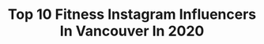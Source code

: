---
title: Top 10 Fitness Instagram Influencers In Vancouver In 2020
description: >-
  Find top fitness Instagram influencers in Vancouver in 2020. Most popular hashtags: #vancouver #vancouverbc #ad #stayhome.
platform: Instagram
profiles:
  - username: "dr.moravej"
    fullname: >-
      ⠀⠀⠀⠀⠀⠀⠀⠀⠀⠀⠀⠀⠀⠀⠀⠀𝐄𝐧𝐭𝐫𝐞𝐩𝐫𝐞𝐧𝐞𝐮𝐫
    location: "Canada"
    followers: 19292
    engagement: 724
    commentsToLikes: 0.128933
    avatar: "https://scontent-lhr8-1.cdninstagram.com/v/t51.2885-19/s320x320/41956709_374996639709073_8211269414528483328_n.jpg?_nc_ht=scontent-lhr8-1.cdninstagram.com&_nc_ohc=8FaZwZPdQqkAX8RpvjI&oh=86a6ef6f7f8dc5265f6417a28fe4e59d&oe=5EB87B03"
    verified: false
    hashtags: "#photooftheday, #follow, #club16, #nike"
  - username: "_davisvasconcellos_"
    fullname: >-
      Davis Vasconcellos
    location: "Canada"
    followers: 6238
    engagement: 1133
    commentsToLikes: 0.037338
    avatar: "https://scontent-ams4-1.cdninstagram.com/v/t51.2885-19/s320x320/69474066_354600268779736_3339796853184004096_n.jpg?_nc_ht=scontent-ams4-1.cdninstagram.com&_nc_ohc=juxJ1OeQH-gAX_feeXG&oh=98d44ef0743b234986dbbf168c4e7753&oe=5EBD633D"
    verified: false
    hashtags: "#failarmy, #dontgetcaughtslippin, #nikepk, #athlete"
  - username: "raianemacedo"
    fullname: >-
      Raiane 🇧🇷
    location: "Canada"
    followers: 18400
    engagement: 322
    commentsToLikes: 0.101975
    avatar: "https://scontent-ams4-1.cdninstagram.com/v/t51.2885-19/s320x320/69597561_501174347379345_8265978634930487296_n.jpg?_nc_ht=scontent-ams4-1.cdninstagram.com&_nc_ohc=q551aZSZivAAX8R0Jo2&oh=bd39dd42676e2a4479c2064e72ab00ff&oe=5EB76EF8"
    verified: false
    hashtags: "#carnaval, #chattershairsalon, #sharethechatter, #wearealltogetherinthis"
  - username: "terriling"
    fullname: >-
      Terri Ling
    location: "Canada"
    followers: 5196
    engagement: 518
    commentsToLikes: 0.033275
    avatar: "https://scontent-ams4-1.cdninstagram.com/v/t51.2885-19/s320x320/89814660_2550452248549544_5238199280216309760_n.jpg?_nc_ht=scontent-ams4-1.cdninstagram.com&_nc_ohc=pE4yvxiWln0AX9_3WF_&oh=0a64689c13c27a894b933342e57aabe4&oe=5EB3B81D"
    verified: false
    hashtags: "#pursuepretty, #lookoftheday, #igfitness, #fitnessgirl"
  - username: "georginastokes"
    fullname: >-
      Georgina Stokes
    location: "Canada"
    followers: 22522
    engagement: 256
    commentsToLikes: 0.231228
    avatar: "https://scontent-amt2-1.cdninstagram.com/v/t51.2885-19/s320x320/89381916_332537587703509_1369811511899324416_n.jpg?_nc_ht=scontent-amt2-1.cdninstagram.com&_nc_ohc=m6tvoy1XJN0AX-AOrta&oh=fb0527d559d1ddb200eee55cc835a652&oe=5EB7939F"
    verified: false
    hashtags: "#couplesquestions, #ad, #flattenthecurve, #glutenfree"
  - username: "alicia.waters"
    fullname: >-
      Alicia Waters
    location: "Canada"
    followers: 2353
    engagement: 1075
    commentsToLikes: 0.076215
    avatar: "https://scontent-lhr8-1.cdninstagram.com/v/t51.2885-19/s320x320/66496995_901789970183977_1902379399244677120_n.jpg?_nc_ht=scontent-lhr8-1.cdninstagram.com&_nc_ohc=jWTdLmEzUIoAX-RJddM&oh=65665f606b9a7d090dac24ba774ff7d8&oe=5EB87B49"
    verified: false
    hashtags: "#saturdaynight, #fraservalleybuzz, #nature, #yvr"
  - username: "daniellee.p"
    fullname: >-
      Danielle Pham
    location: "Canada"
    followers: 5669
    engagement: 1595
    commentsToLikes: 0.048974
    avatar: "https://scontent-lhr8-1.cdninstagram.com/v/t51.2885-19/s320x320/84977941_240107036991135_6194615701634809856_n.jpg?_nc_ht=scontent-lhr8-1.cdninstagram.com&_nc_ohc=4MYTEvSTluQAX_e4juJ&oh=4d0710fa2f1ffb3aa025c0df2f4de553&oe=5EB8D0EF"
    verified: false
    hashtags: "#marketing, #fashionmodel, #golden, #smashdatunfollowifuski"
  - username: "georgiastraight"
    fullname: >-
      Georgia Straight
    location: "Canada"
    followers: 50352
    engagement: 61
    commentsToLikes: 0.019215
    avatar: "https://scontent-ams4-1.cdninstagram.com/v/t51.2885-19/s320x320/12751396_570363279790265_1097146310_a.jpg?_nc_ht=scontent-ams4-1.cdninstagram.com&_nc_ohc=U2-ksEsP974AX9rZ5sI&oh=c49dff6d0cd3b83a701ce8773226a0ff&oe=5EB3EE4F"
    verified: false
    hashtags: "#homecooking, #gaming, #facemask, #homedesign"
  - username: "purelyplantpowered_"
    fullname: >-
      CRISTINA 🦋
    location: "Canada"
    followers: 4073
    engagement: 801
    commentsToLikes: 0.236844
    avatar: "https://scontent-ams4-1.cdninstagram.com/v/t51.2885-19/s320x320/91565310_1157408171273613_2059277483735252992_n.jpg?_nc_ht=scontent-ams4-1.cdninstagram.com&_nc_ohc=740njteE_WIAX8TQ5uD&oh=a8231783c38dcd7254223d6b651bd6ab&oe=5EBB68C5"
    verified: false
    hashtags: "#jordwatch, #silverhillsbakery, #shamrockshake, #socialdistancing"
  - username: "deannawoo"
    fullname: >-
      Deanna Woo: Vancouver Foodie
    location: "Canada"
    followers: 19081
    engagement: 483
    commentsToLikes: 0.174266
    avatar: "https://scontent-ams4-1.cdninstagram.com/v/t51.2885-19/s320x320/79377616_742336466258030_7378907449803145216_n.jpg?_nc_ht=scontent-ams4-1.cdninstagram.com&_nc_ohc=oGee5XALpc4AX8I_u4m&oh=992c0172d5bcb5baae427fcbd54b5e2e&oe=5EBBC74C"
    verified: false
    hashtags: "#vancouverfood, #handpullednoodles, #noodlepull, #supportlocal"
---